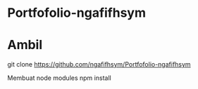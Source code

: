 # Portfofolio-ngafifhsym

# Ambil
git clone https://github.com/ngafifhsym/Portfofolio-ngafifhsym

Membuat node modules
npm install
